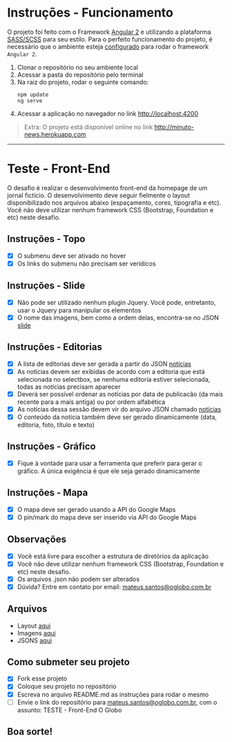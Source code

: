 # Instruções - Funcionamento
O projeto foi feito com o Framework [Angular 2](https://angular.io/) e utilizando a plataforma [SASS/SCSS](http://sass-lang.com/) para seu estilo.
Para o perfeito funcionamento do projeto, é necessário que o ambiente esteja [configurado](https://angular.io/guide/quickstart#devenv) para rodar o framework `Angular 2`.

1. Clonar o repositório no seu ambiente local
2. Acessar a pasta do repositório pelo terminal
3. Na raiz do projeto, rodar o seguinte comando: 
      ```
      npm update
      ng serve
      ```
4. Acessar a aplicação no navegador no link <http://localhost:4200>
> Extra:
> O projeto está disponível online no link <http://minuto-news.herokuapp.com>
---
# Teste - Front-End
O desafio é realizar o desenvolvimento front-end da homepage de um jornal fictício. O desenvolvimento deve seguir fielmente o layout disponibilizado nos arquivos abaixo (espaçamento, cores, tipografia e etc). Você não deve utilizar nenhum framework CSS (Bootstrap, Foundation e etc) neste desafio.

## Instruções - Topo
- [x] O submenu deve ser ativado no hover
- [x] Os links do submenu não precisam ser verídicos

## Instruções - Slide
- [x] Não pode ser utilizado nenhum plugin Jquery. Você pode, entretanto, usar o Jquery para manipular os elementos
- [x] O nome das imagens, bem como a ordem delas, encontra-se no JSON [slide](Arquivos/JSON/slide.json)

## Instruções - Editorias
- [x] A lista de editorias deve ser gerada a partir do JSON [notícias](Arquivos/JSON/noticias.json)
- [x] As notícias devem ser exibidas de acordo com a editoria que está selecionada no selectbox, se nenhuma editoria estiver selecionada, todas as notícias precisam aparecer
- [x] Deverá ser possível ordenar as notícias por data de publicacão (da mais recente para a mais antiga) ou por ordem alfabética
- [x] As notícias dessa sessão devem vir do arquivo JSON chamado [notícias](Arquivos/JSON/noticias.json)
- [x] O conteúdo da notícia também deve ser gerado dinamicamente (data, editoria, foto, título e texto)

## Instruções - Gráfico
- [x] Fique à vontade para usar a ferramenta que preferir para gerar o gráfico. A única exigência é que ele seja gerado dinamicamente

## Instruções - Mapa
- [x] O mapa deve ser gerado usando a API do Google Maps
- [x] O pin/mark do mapa deve ser inserido via API do Google Maps

## Observações
- [x] Você está livre para escolher a estrutura de diretórios da aplicação 
- [x] Você não deve utilizar nenhum framework CSS (Bootstrap, Foundation e etc) neste desafio.
- [x] Os arquivos .json não podem ser alterados
- [x] Dúvida? Entre em contato por email: mateus.santos@oglobo.com.br

## Arquivos
- Layout [aqui](Arquivos/Layout)
- Imagens [aqui](Arquivos/Imagens)
- JSONS [aqui](Arquivos/JSON)

## Como submeter seu projeto
- [x] Fork esse projeto
- [x] Coloque seu projeto no repositório
- [x] Escreva no arquivo README.md as instruções para rodar o mesmo 
- [ ] Envie o link do repositório para mateus.santos@oglobo.com.br, com o assunto: TESTE - Front-End O Globo

## Boa sorte!
